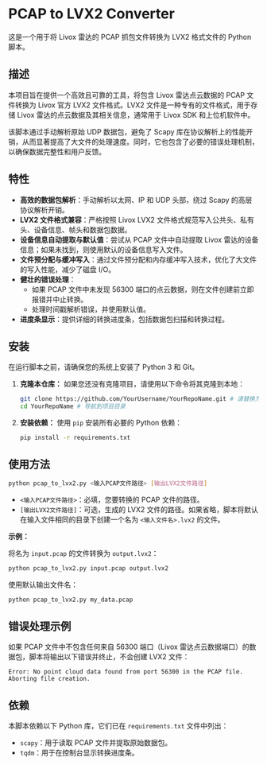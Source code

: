 # PCAP to LVX2 Converter

这是一个用于将 Livox 雷达的 PCAP 抓包文件转换为 LVX2 格式文件的 Python 脚本。

## 描述

本项目旨在提供一个高效且可靠的工具，将包含 Livox 雷达点云数据的 PCAP 文件转换为 Livox 官方 LVX2 文件格式。LVX2 文件是一种专有的文件格式，用于存储 Livox 雷达的点云数据及其相关信息，通常用于 Livox SDK 和上位机软件中。

该脚本通过手动解析原始 UDP 数据包，避免了 Scapy 库在协议解析上的性能开销，从而显著提高了大文件的处理速度。同时，它也包含了必要的错误处理机制，以确保数据完整性和用户反馈。

## 特性

*   **高效的数据包解析**：手动解析以太网、IP 和 UDP 头部，绕过 Scapy 的高层协议解析开销。
*   **LVX2 文件格式兼容**：严格按照 Livox LVX2 文件格式规范写入公共头、私有头、设备信息、帧头和数据包数据。
*   **设备信息自动提取与默认值**：尝试从 PCAP 文件中自动提取 Livox 雷达的设备信息；如果未找到，则使用默认的设备信息写入文件。
*   **文件预分配与缓冲写入**：通过文件预分配和内存缓冲写入技术，优化了大文件的写入性能，减少了磁盘 I/O。
*   **健壮的错误处理**：
    *   如果 PCAP 文件中未发现 56300 端口的点云数据，则在文件创建前立即报错并中止转换。
    *   处理时间戳解析错误，并使用默认值。
*   **进度条显示**：提供详细的转换进度条，包括数据包扫描和转换过程。

## 安装

在运行脚本之前，请确保您的系统上安装了 Python 3 和 Git。

1.  **克隆本仓库：**
    如果您还没有克隆项目，请使用以下命令将其克隆到本地：
    ```bash
    git clone https://github.com/YourUsername/YourRepoName.git # 请替换为您的实际仓库URL
    cd YourRepoName # 导航到项目目录
    ```

2.  **安装依赖：**
    使用 `pip` 安装所有必要的 Python 依赖：
    ```bash
    pip install -r requirements.txt
    ```

## 使用方法

```bash
python pcap_to_lvx2.py <输入PCAP文件路径> [输出LVX2文件路径]
```

*   `<输入PCAP文件路径>`：必填，您要转换的 PCAP 文件的路径。
*   `[输出LVX2文件路径]`：可选，生成的 LVX2 文件的路径。如果省略，脚本将默认在输入文件相同的目录下创建一个名为 `<输入文件名>.lvx2` 的文件。

**示例：**

将名为 `input.pcap` 的文件转换为 `output.lvx2`：
```bash
python pcap_to_lvx2.py input.pcap output.lvx2
```

使用默认输出文件名：
```bash
python pcap_to_lvx2.py my_data.pcap
```

## 错误处理示例

如果 PCAP 文件中不包含任何来自 56300 端口（Livox 雷达点云数据端口）的数据包，脚本将输出以下错误并终止，不会创建 LVX2 文件：

```
Error: No point cloud data found from port 56300 in the PCAP file. Aborting file creation.
```

## 依赖

本脚本依赖以下 Python 库，它们已在 `requirements.txt` 文件中列出：

*   `scapy`：用于读取 PCAP 文件并提取原始数据包。
*   `tqdm`：用于在控制台显示转换进度条。 